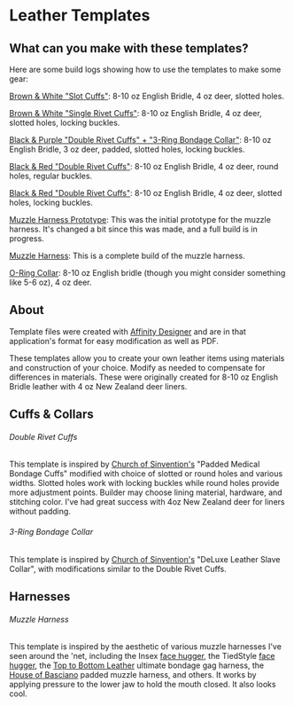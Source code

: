 # Leather Templates
## What can you make with these templates?

Here are some build logs showing how to use the templates to make some gear:

[Brown & White "Slot Cuffs"](https://imgur.com/a/7vZOZBT): 8-10 oz English Bridle, 4 oz deer, slotted holes.

[Brown & White "Single Rivet Cuffs"](https://imgur.com/a/bi33mpl): 8-10 oz English Bridle, 4 oz deer, slotted holes, locking buckles.

[Black & Purple "Double Rivet Cuffs" + "3-Ring Bondage Collar"](https://imgur.com/a/9kPTv): 8-10 oz English Bridle, 3 oz deer, padded, slotted holes, locking buckles.

[Black & Red "Double Rivet Cuffs"](https://imgur.com/a/EMgpw): 8-10 oz English Bridle, 4 oz deer, round holes, regular buckles.

[Black & Red "Double Rivet Cuffs"](https://imgur.com/a/nU4Y8Vs): 8-10 oz English Bridle, 4 oz deer, slotted holes, locking buckles.

[Muzzle Harness Prototype](https://imgur.com/a/epwkF): This was the initial prototype for the muzzle harness. It's changed a bit since this was made, and a full build is in progress.

[Muzzle Harness](https://imgur.com/a/etM2HZE): This is a complete build of the muzzle harness.

[O-Ring Collar](https://imgur.com/a/JBK5dY9): 8-10 oz English bridle (though you might consider something like 5-6 oz), 4 oz deer.

## About
Template files were created with [Affinity Designer](https://affinity.serif.com/en-us/designer/) and are in that application's format for easy modification as well as PDF.

These templates allow you to create your own leather items using materials and construction of your choice. Modify as needed to compensate for differences in materials. These were originally created for 8-10 oz English Bridle leather with 4 oz New Zealand deer liners.

## Cuffs & Collars

###### Double Rivet Cuffs
This template is inspired by [Church of Sinvention's](https://www.churchofsinvention.com/) "Padded Medical Bondage Cuffs" modified with choice of slotted or round holes and various widths. Slotted holes work with locking buckles while round holes provide more adjustment points. Builder may choose lining material, hardware, and stitching color. I've had great success with 4oz New Zealand deer for liners without padding.

###### 3-Ring Bondage Collar
This template is inspired by [Church of Sinvention's](https://www.churchofsinvention.com/) "DeLuxe Leather Slave Collar", with modifications similar to the Double Rivet Cuffs.

## Harnesses

###### Muzzle Harness

This template is inspired by the aesthetic of various muzzle harnesses I've seen around the 'net, including the Insex [face hugger](http://promo.insex.com/museum/images/face_hugger.jpg), the TiedStyle [face hugger](https://www.deviantart.com/tiedstyle/art/FaceHugger-771251797), the [Top to Bottom Leather](https://www.top-to-bottom-leathers.co.uk/Bondage-Equipment/Bondage-Gags/Ultimate-Bondage-Gag-Harness.htm) ultimate bondage gag harness, the [House of Basciano](https://www.etsy.com/shop/HouseofBasciano) padded muzzle harness, and others. It works by applying pressure to the lower jaw to hold the mouth closed. It also looks cool.
